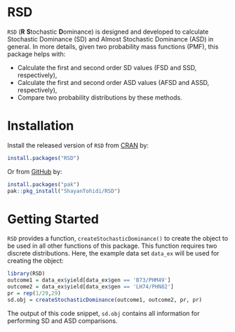 # RSD

`RSD` (**R** **S**tochastic **D**ominance) is designed and developed to calculate
Stochastic Dominance (SD) and Almost Stochastic Dominance (ASD) in general. In
more details, given two probability mass functions (PMF), this package helps with:

* Calculate the first and second order SD values (FSD and SSD, respectively),
* Calculate the first and second order ASD values (AFSD and ASSD, respectively), 
* Compare two probability distributions by these methods.

# Installation

Install the released version of `RSD` from [CRAN]() by:

```r
install.packages("RSD")
```

Or from [GitHub](https://github.com/ShayanTohidi/RSD.git) by:

```r
install.packages("pak")
pak::pkg_install("ShayanTohidi/RSD")
```

# Getting Started

`RSD` provides a function, `createStochasticDominance()` to create the object to be
used in all other functions of this package. This function requires two discrete
distributions. Here, the example data set `data_ex` will be used for creating
the object:

```r
library(RSD)
outcome1 = data_ex$yield[data_ex$gen == 'B73/PHM49']
outcome2 = data_ex$yield[data_ex$gen == 'LH74/PHN82']
pr = rep(1/29,29)
sd.obj = createStochasticDominance(outcome1, outcome2, pr, pr)
```

The output of this code snippet, `sd.obj` contains all information for performing
SD and ASD comparisons.
